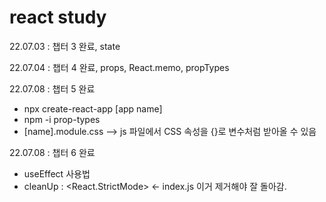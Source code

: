 # react study

22.07.03 : 챕터 3 완료, state

22.07.04 : 챕터 4 완료, props, React.memo, propTypes

22.07.08 : 챕터 5 완료
- npx create-react-app [app name]
- npm -i prop-types
- [name].module.css --> js 파일에서 CSS 속성을 {}로 변수처럼 받아올 수 있음

22.07.08 : 챕터 6 완료
 - useEffect 사용법
 - cleanUp :  <React.StrictMode> <- index.js 이거 제거해야 잘 돌아감.